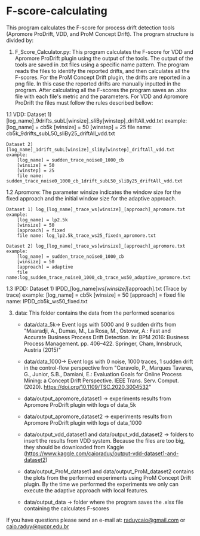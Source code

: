 # F-score-calculating
This program calculates the F-score for process drift detection tools (Apromore ProDrift, VDD, and ProM Concept Drift). 
The program structure is divided by:

1. F_Score_Calculator.py: This program calculates the F-score for VDD and Apromore ProDrift plugin using the output of the tools. The output of the tools are saved in .txt files using a specific name pattern. The program reads the files to identify the reported drifts, and then calculates all the F-scores. For the ProM Concept Drift plugin, the drifts are reported in a png file. In this case the reported drifts are manually inputted in the program. After calculating all the F-scores the program saves an .xlsx file with each file's metric and the parameters.
For VDD and Apromore ProDrift the files must follow the rules described bellow:

1.1 VDD:
    Dataset 1) [log_name]_9drifts_subL[winsize]_sliBy[winstep]_driftAll_vdd.txt
    example:
		[log_name] = cb5k
		[winsize] = 50 
		[winstep] = 25
		file name: cb5k_9drifts_subL50_sliBy25_driftAll_vdd.txt
     
    Dataset 2) [log_name]_1drift_subL[winsize]_sliBy[winstep]_driftAll_vdd.txt
    example:
		[log_name] = sudden_trace_noise0_1000_cb
		[winsize] = 50
		[winstep] = 25
		file name: sudden_trace_noise0_1000_cb_1drift_subL50_sliBy25_driftAll_vdd.txt
           
1.2 Apromore:
    The parameter winsize indicates the window size for the fixed approach and the initial window size for the adaptive approach.
    
    Dataset 1) log_[log_name]_trace_ws[winsize]_[approach]_apromore.txt
    example:
		[log_name] = lp2.5k         
		[winsize] = 50
		[approach] = fixed
		file name: log_lp2.5k_trace_ws25_fixedn_apromore.txt
	      
    Dataset 2) log_[log_name]_trace_ws[winsize]_[approach]_apromore.txt
    example:
		[log_name] = sudden_trace_noise0_1000_cb         
		[winsize] = 50
		[approach] = adaptive
		file name:log_sudden_trace_noise0_1000_cb_trace_ws50_adaptive_apromore.txt
1.3 IPDD:
     Dataset 1) IPDD_[log_name]_ws[winsize]_[approach].txt (Trace by trace)
     example:
     		[log_name] = cb5k
		[winsize] = 50 
                [approach] = fixed 
                file name: IPDD_cb5k_ws50_fixed.txt
           
3. data: This folder contains the data from the performed scenarios

    - data/data_5k-> Event logs with 5000 and 9 sudden drifts from "Maaradji, A., Dumas, M., La Rosa, M., Ostovar, A.: Fast and Accurate Business 
    Process Drift Detection. In: BPM 2016: Business Process Management. pp. 406–422. Springer, Cham, Innsbruck, Austria (2015)" 
    
    - data/data_1000-> Event logs with 0 noise, 1000 traces, 1 sudden drift in the control-flow perspective from 
    "Ceravolo, P., Marques Tavares, G., Junior, S.B., Damiani, E.: Evaluation Goals for Online Process Mining: a Concept Drift Perspective. IEEE Trans. Serv. Comput. (2020). https://doi.org/10.1109/TSC.2020.3004532" 
    
    - data/output_apromore_dataset1 -> experiments results from Apromore ProDrift plugin with logs of data_5k
    
    - data/output_apromore_dataset2 -> experiments results from Apromore ProDrift plugin with logs of data_1000
    
    - data/output_vdd_dataset1 and data/output_vdd_dataset2 -> folders to insert the results from VDD system. Because the files are too big, they should be downloaded from Kaggle (https://www.kaggle.com/caioraduy/output-vdd-dataset1-and-dataset2)
	
	- data/output_ProM_dataset1 and data/output_ProM_dataset2 contains the plots from the performed experiments using ProM Concept Drift plugin. By the time we performed the experiments we only can execute the adaptive approach with local features. 
    
    - data/output_data -> folder where the program saves the .xlsx file containing the calculates F-scores
        
    
If you have questions please send an e-mail at: raduycaio@gmail.com or caio.raduy@pucpr.edu.br
  
